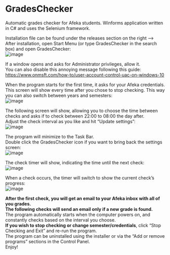 # GradesChecker
Automatic grades checker for Afeka students. Winforms application written in C# and uses the Selenium framework.  

Installation file can be found under the releases section on the right -->  
After installation, open Start Menu (or type GradesChecker in the search box) and open GradesChecker:  
![image](https://user-images.githubusercontent.com/97242124/211026954-a520f5a2-b5a2-4f85-a250-d195df0cabf0.png)  

If a window opens and asks for Administrator privileges, allow it.  
You can also disable this annoying message following this guide: https://www.onmsft.com/how-to/user-account-control-uac-on-windows-10  

When the program starts for the first time, it asks for your Afeka credentials.  
This screen will show every time after you chose to stop checking. This way you can also switch between years and semesters:  
![image](https://user-images.githubusercontent.com/97242124/211026991-c1cf4f0d-ed9e-4197-923a-f582bdf939c8.png)  

The following screen will show, allowing you to choose the time between checks and asks if to check between 22:00 to 08:00 the day after.  
Adjust the check interval as you like and hit “Update settings”:  
![image](https://user-images.githubusercontent.com/97242124/211027011-43cc3fd6-e54c-482f-a772-80aea3c41a7c.png)  

The program will minimize to the Task Bar.  
Double click the GradesChecker icon if you want to bring back the settings screen:  
![image](https://user-images.githubusercontent.com/97242124/211027407-240437a3-a862-4d90-b747-2a19cd6b123f.png)  

The check timer will show, indicating the time until the next check:  
![image](https://user-images.githubusercontent.com/97242124/211027422-843e2c1e-161d-480e-9bc0-5d74030e7c34.png)  
 
When a check occurs, the timer will switch to show the current check’s progress:  
![image](https://user-images.githubusercontent.com/97242124/211027496-6d0825e0-65ae-4a7b-8a3d-f35054cca107.png)  

**After the first check, you will get an email to your Afeka inbox with all of you grades.  
The following checks will send an email only if a new grade is found.**  
The program automatically starts when the computer powers on, and constantly checks based on the interval you choose.  
**If you wish to stop checking or change semester/credentials**, click “Stop Checking and Exit” and re-run the program.  
The program can be uninstalled using the installer or via the “Add or remove programs” sections in the Control Panel.  
Enjoy!  
